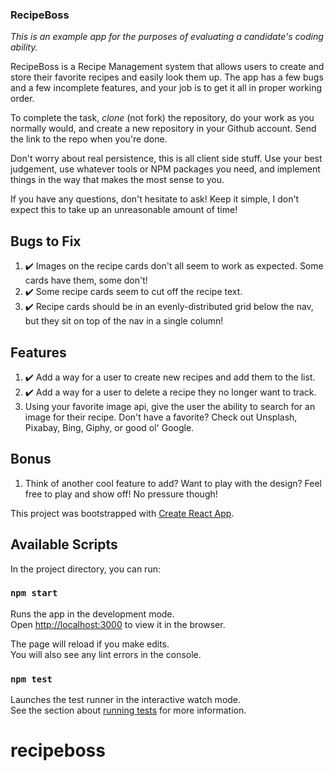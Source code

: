 ### RecipeBoss

_This is an example app for the purposes of evaluating a candidate's coding ability._

RecipeBoss is a Recipe Management system that allows users to create and store their favorite recipes and easily look them up. The app has a few bugs and a few incomplete features, and your job is to get it all in proper working order.

To complete the task, _clone_ (not fork) the repository, do your work as you normally would, and create a new repository in your Github account. Send the link to the repo when you're done.

Don't worry about real persistence, this is all client side stuff. Use your best judgement, use whatever tools or NPM packages you need, and implement things in the way that makes the most sense to you.

If you have any questions, don't hesitate to ask! Keep it simple, I don't expect this to take up an unreasonable amount of time!

## Bugs to Fix

1.  ✔️ Images on the recipe cards don't all seem to work as expected. Some cards have them, some don't!
2.  ✔️ Some recipe cards seem to cut off the recipe text.
3.  ✔️ Recipe cards should be in an evenly-distributed grid below the nav, but they sit on top of the nav in a single column!

## Features

1.  ✔️ Add a way for a user to create new recipes and add them to the list.
2.  ✔️ Add a way for a user to delete a recipe they no longer want to track.
3.  Using your favorite image api, give the user the ability to search for an image for their recipe. Don't have a favorite? Check out Unsplash, Pixabay, Bing, Giphy, or good ol' Google.

## Bonus

1. Think of another cool feature to add? Want to play with the design? Feel free to play and show off! No pressure though!

This project was bootstrapped with [Create React App](https://github.com/facebook/create-react-app).

## Available Scripts

In the project directory, you can run:

### `npm start`

Runs the app in the development mode.<br>
Open [http://localhost:3000](http://localhost:3000) to view it in the browser.

The page will reload if you make edits.<br>
You will also see any lint errors in the console.

### `npm test`

Launches the test runner in the interactive watch mode.<br>
See the section about [running tests](https://facebook.github.io/create-react-app/docs/running-tests) for more information.

# recipeboss

